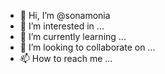 - 👋 Hi, I’m @sonamonia
- 👀 I’m interested in ...
- 🌱 I’m currently learning ...
- 💞️ I’m looking to collaborate on ...
- 📫 How to reach me ...

<!---
sonamonia/sonamonia is a ✨ special ✨ repository because its `README.md` (this file) appears on your GitHub profile.
You can click the Preview link to take a look at your changes.
--->
